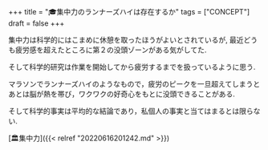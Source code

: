 +++
title = "🎓集中力のランナーズハイは存在するか"
tags = ["CONCEPT"]
draft = false
+++

集中力は科学的にはこまめに休憩を取ったほうがよいとされているが, 最近どうも疲労感を超えたところに第２の没頭ゾーンがある気がしてた.

そして科学的研究は作業を開始してから疲労するまでを扱っているように思う.

マラソンでランナーズハイのようなもので，疲労のピークを一旦超えてしまうとあとは脳が熱を帯び，ワクワクの好奇心をもとに没頭できることがある.

そして科学的事実は平均的な結論であり，私個人の事実と当てはまるとは限らない.

[🏛集中力]({{< relref "20220616201242.md" >}})

